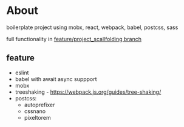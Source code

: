 
# About

boilerplate project using mobx, react, webpack, babel, postcss, sass

full functionality in [feature/project_scallfolding branch](https://github.com/inter-action/mobile_react_boilerplate/tree/feature/project_scallfolding)

## feature

* eslint
* babel with await async suppport
* mobx
* treeshaking - https://webpack.js.org/guides/tree-shaking/
* postcss:
    * autoprefixer
    * cssnano
    * pixeltorem

